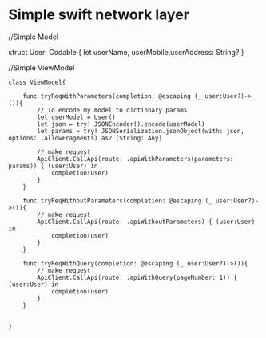 # Simple swift network layer


//Simple Model 

struct User: Codable {
    let userName, userMobile,userAddress: String? 
}

//Simple ViewModel

    class ViewModel{
    
        func tryReqWithParameters(completion: @escaping (_ user:User?)->()){
            // To encode my model to dictionary params
            let userModel = User()
            let json = try! JSONEncoder().encode(userModel)
            let params = try! JSONSerialization.jsonObject(with: json, options: .allowFragments) as? [String: Any]
        
            // make request
            ApiClient.CallApi(route: .apiWithParameters(parameters: params)) { (user:User) in
                completion(user)
            }
        }
        
        func tryReqWithoutParameters(completion: @escaping (_ user:User?)->()){
            // make request
            ApiClient.CallApi(route: .apiWithoutParameters) { (user:User) in
                completion(user)
            }
        }
        
        func tryReqWithQuery(completion: @escaping (_ user:User?)->()){
            // make request
            ApiClient.CallApi(route: .apiWithQuery(pageNumber: 1)) { (user:User) in
                completion(user)
            }
        }


    }
